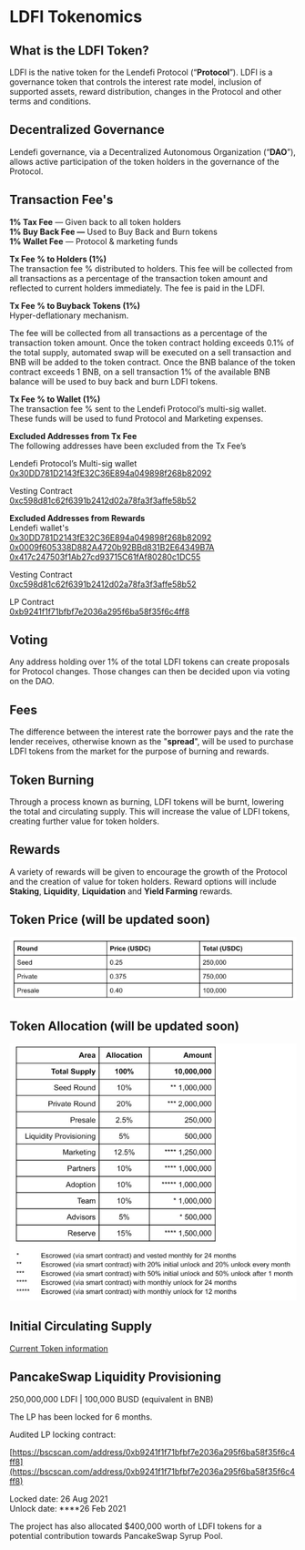 # LDFI Tokenomics

## What is the LDFI Token?

LDFI is the native token for the Lendefi Protocol \(“**Protocol**”\). LDFI is a governance token that controls the interest rate model, inclusion of supported assets, reward distribution, changes in the Protocol and other terms and conditions.

## Decentralized Governance <a id="50c0"></a>

Lendefi governance, via a Decentralized Autonomous Organization \(“**DAO**”\), allows active participation of the token holders in the governance of the Protocol.

## Transaction Fee's

**1% Tax Fee** — Given back to all token holders  
**1% Buy Back Fee —** Used to Buy Back and Burn tokens  
**1% Wallet Fee** — Protocol & marketing funds

**Tx Fee % to Holders \(1%\)**  
The transaction fee % distributed to holders. This fee will be collected from all transactions as a percentage of the transaction token amount and reflected to current holders immediately. The fee is paid in the LDFI.

**Tx Fee % to Buyback Tokens \(1%\)**  
Hyper-deflationary mechanism.

The fee will be collected from all transactions as a percentage of the transaction token amount. Once the token contract holding exceeds 0.1% of the total supply, automated swap will be executed on a sell transaction and BNB will be added to the token contract. Once the BNB balance of the token contract exceeds 1 BNB, on a sell transaction 1% of the available BNB balance will be used to buy back and burn LDFI tokens.

**Tx Fee % to Wallet \(1%\)**  
The transaction fee % sent to the Lendefi Protocol’s multi-sig wallet.  
These funds will be used to fund Protocol and Marketing expenses.

**Excluded Addresses from Tx Fee**  
The following addresses have been excluded from the Tx Fee’s

Lendefi Protocol’s Multi-sig wallet  
[0x30DD781D2143fE32C36E894a049898f268b82092](https://bscscan.com/address/0x30DD781D2143fE32C36E894a049898f268b82092)

Vesting Contract  
[0xc598d81c62f6391b2412d02a78fa3f3affe58b52](https://bscscan.com/address/0xc598d81c62f6391b2412d02a78fa3f3affe58b52)

**Excluded Addresses from Rewards**  
Lendefi wallet's  
[0x30DD781D2143fE32C36E894a049898f268b82092](https://bscscan.com/address/0x30DD781D2143fE32C36E894a049898f268b82092)  
[0x0009f605338D882A4720b92BBd831B2E64349B7A](https://bscscan.com/address/0x0009f605338D882A4720b92BBd831B2E64349B7A)  
[0x417c247503f1Ab27cd93715C61fAf80280c1DC55](https://bscscan.com/address/0x417c247503f1Ab27cd93715C61fAf80280c1DC55)

Vesting Contract  
[0xc598d81c62f6391b2412d02a78fa3f3affe58b52](https://bscscan.com/address/0xc598d81c62f6391b2412d02a78fa3f3affe58b52)

LP Contract  
[0xb9241f1f71bfbf7e2036a295f6ba58f35f6c4ff8](https://bscscan.com/address/0xb9241f1f71bfbf7e2036a295f6ba58f35f6c4ff8)

## Voting <a id="fda8"></a>

Any address holding over 1% of the total LDFI tokens can create proposals for Protocol changes. Those changes can then be decided upon via voting on the DAO.

## Fees <a id="5091"></a>

The difference between the interest rate the borrower pays and the rate the lender receives, otherwise known as the "**spread**", will be used to purchase LDFI tokens from the market for the purpose of burning and rewards.

## Token Burning <a id="98bc"></a>

Through a process known as burning, LDFI tokens will be burnt, lowering the total and circulating supply. This will increase the value of LDFI tokens, creating further value for token holders.

## Rewards <a id="4457"></a>

A variety of rewards will be given to encourage the growth of the Protocol and the creation of value for token holders. Reward options will include **Staking**, **Liquidity**, **Liquidation** and **Yield Farming** rewards.

## Token Price \(will be updated soon\)

![](.gitbook/assets/image%20%284%29.png)

## Token Allocation \(will be updated soon\) <a id="6e77"></a>

![](.gitbook/assets/image%20%2817%29.png)

## Initial Circulating Supply <a id="46b9"></a>

[Current Token information](https://www.coingecko.com/en/coins/lendefi-token)

## PancakeSwap Liquidity Provisioning <a id="6886"></a>

250,000,000 LDFI \| 100,000 BUSD \(equivalent in BNB\)  
  
The LP has been locked for 6 months.

Audited LP locking contract:

[https://bscscan.com/address/0xb9241f1f71bfbf7e2036a295f6ba58f35f6c4ff8](https://bscscan.com/address/0xb9241f1f71bfbf7e2036a295f6ba58f35f6c4ff8)

Locked date: 26 Aug 2021  
Unlock date: ****26 Feb 2021

The project has also allocated $400,000 worth of LDFI tokens for a potential contribution towards PancakeSwap Syrup Pool.

